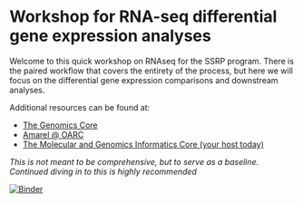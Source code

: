 # Workshop for RNA-seq differential gene expression analyses
Welcome to this quick workshop on RNAseq for the SSRP program. There is the paired workflow that covers the entirety of the process, but here we will focus on the differential gene expression comparisons and downstream analyses. 

Additional resources can be found at:
- [The Genomics Core](http://research.njms.rutgers.edu/genomics/)
- [Amarel @ OARC](https://oarc.rutgers.edu/amarel/)
- [The Molecular and Genomics Informatics Core (your host today)](http://www.bioinformagic.io/)

*This is not meant to be comprehensive, but to serve as a baseline. Continued diving in to this is highly recommended*

[![Binder](http://binder.bioinformagic.io/badge_logo.svg)](http://binder.bioinformagic.io/v2/gh/RU-MaGIC-Classes/SSRP_DESeq/master?filepath=DifferentialGeneExpression.ipynb)
